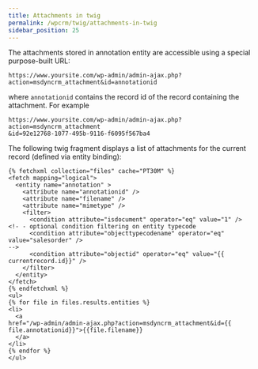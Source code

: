 ```yaml
---
title: Attachments in twig
permalink: /wpcrm/twig/attachments-in-twig
sidebar_position: 25
---
```


The attachments stored in annotation entity are accessible using a special purpose-built URL:

```
https://www.yoursite.com/wp-admin/admin-ajax.php?action=msdyncrm_attachment&id=annotationid​​​​
```

where `annotationid` contains the record id of the record containing the attachment. For example

```
https://www.yoursite.com/wp-admin/admin-ajax.php?action=msdyncrm_attachment
&id=92e12768-1077-495b-9116-f6095f567ba4
```

The following twig fragment displays a list of attachments for the current record (defined via entity binding):

```
{​​​​​% fetchxml collection="files" cache="PT30M" %}​​​​​
<fetch mapping="logical">
  <entity name="annotation" >
    <attribute name="annotationid" />
    <attribute name="filename" />
    <attribute name="mimetype" />
    <filter>
      <condition attribute="isdocument" operator="eq" value="1" />
<!- - optional condition filtering on entity typecode
      <condition attribute="objecttypecodename" operator="eq" value="salesorder" /> 
-->
      <condition attribute="objectid" operator="eq" value="{​​​​​{​​​​​currentrecord.id}​​​​​}​​​​​" />
    </filter>
  </entity>
</fetch>
{​​​​​% endfetchxml %}​​​​​
<ul>
{​​​​​% for file in files.results.entities %}​​​​​
<li>
  <a 
href="/wp-admin/admin-ajax.php?action=msdyncrm_attachment&id={​​​​​{​​​​​file.annotationid}​​​​​}​​​​​">{​​​​​{​​​​​file.filename}​​​​​}
  ​​​​​</a>
</li>
{​​​​​% endfor %}​​​​​
</ul>
```